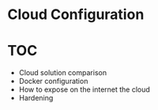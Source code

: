 # Cloud Configuration


# TOC
 - Cloud solution comparison
 - Docker configuration
 - How to expose on the internet the cloud
 - Hardening
